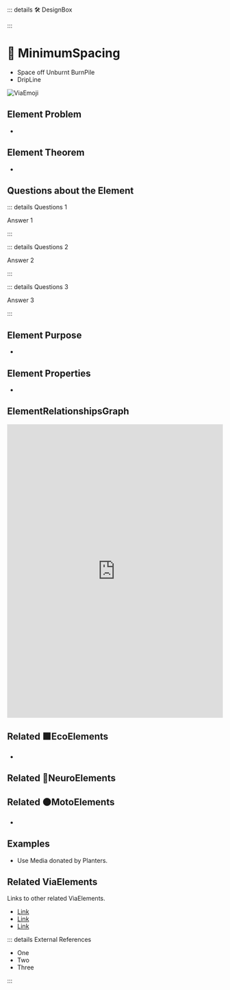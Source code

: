 ::: details 🛠 <dev>DesignBox</dev> 



:::

# 🔻 <via>MinimumSpacing</via>

- Space off Unburnt BurnPile
- DripLine


![ViaEmoji](/Via/Via_Emoji.png)

## Element Problem
- 
## Element Theorem
- 

## Questions about the Element

::: details Questions 1

Answer 1

:::

::: details Questions 2

Answer 2

:::

::: details Questions 3

Answer 3

:::

## Element Purpose

- 

## Element Properties

- 

## ElementRelationshipsGraph

<iframe 
    width="100%" 
    height="684" 
    frameborder="0"
    src="https://observablehq.com/embed/@d3/force-directed-graph/2?cells=chart"
></iframe>

## Related 🟩<eco>EcoElements</eco>
- 
## Related 💜<neuro>NeuroElements</neuro>


## Related 🟠<moto>MotoElements</moto>
- 

## Examples

- Use Media donated by Planters. 

## Related <via>ViaElements</via>

Links to other related ViaElements. 

- [Link]()
- [Link]()
- [Link]()

::: details External References

- One
- Two
- Three

:::

